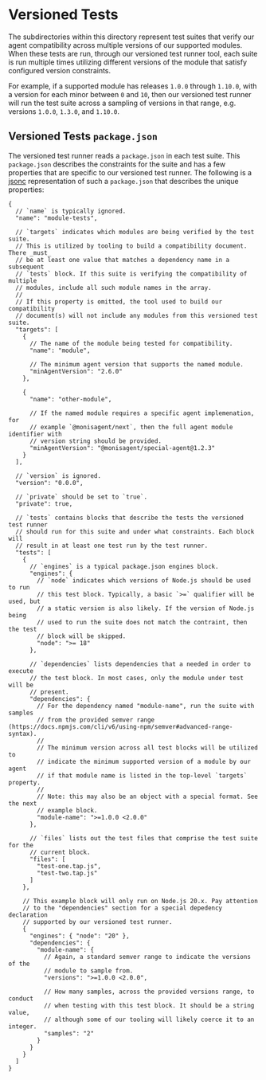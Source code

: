 # Versioned Tests

The subdirectories within this directory represent test suites that verify
our agent compatibility across multiple versions of our supported modules.
When these tests are run, through our versioned test runner tool, each suite
is run multiple times utilizing different versions of the module that satisfy
configured version constraints.

For example, if a supported module has releases `1.0.0` through `1.10.0`, with
a version for each minor between `0` and `10`, then our versioned test runner
will run the test suite across a sampling of versions in that range, e.g.
versions `1.0.0`, `1.3.0`, and `1.10.0`.

## Versioned Tests `package.json`

The versioned test runner reads a `package.json` in each test suite. This
`package.json` describes the constraints for the suite and has a few properties
that are specific to our versioned test runner. The following is a
[jsonc](https://en.wikipedia.org/wiki/JSON#JSONC) representation of such a
`package.json` that describes the unique properties:

```jsonc
{
  // `name` is typically ignored.
  "name": "module-tests",
  
  // `targets` indicates which modules are being verified by the test suite.
  // This is utilized by tooling to build a compatibility document. There _must_
  // be at least one value that matches a dependency name in a subsequent
  // `tests` block. If this suite is verifying the compatibility of multiple
  // modules, include all such module names in the array.
  //
  // If this property is omitted, the tool used to build our compatibility
  // document(s) will not include any modules from this versioned test suite.
  "targets": [
    {
      // The name of the module being tested for compatibility.
      "name": "module",
      
      // The minimum agent version that supports the named module.
      "minAgentVersion": "2.6.0"
    },
    
    {
      "name": "other-module",
      
      // If the named module requires a specific agent implemenation, for
      // example `@monisagent/next`, then the full agent module identifier with
      // version string should be provided.
      "minAgentVersion": "@monisagent/special-agent@1.2.3"
    }
  ],
  
  // `version` is ignored.
  "version": "0.0.0",
  
  // `private` should be set to `true`.
  "private": true,
  
  // `tests` contains blocks that describe the tests the versioned test runner
  // should run for this suite and under what constraints. Each block will
  // result in at least one test run by the test runner.
  "tests": [
    {
      // `engines` is a typical package.json engines block.
      "engines": {
        // `node` indicates which versions of Node.js should be used to run
        // this test block. Typically, a basic `>=` qualifier will be used, but
        // a static version is also likely. If the version of Node.js being
        // used to run the suite does not match the contraint, then the test
        // block will be skipped.
        "node": ">= 18"
      },
      
      // `dependencies` lists dependencies that a needed in order to execute
      // the test block. In most cases, only the module under test will be
      // present.
      "dependencies": {
        // For the dependency named "module-name", run the suite with samples
        // from the provided semver range (https://docs.npmjs.com/cli/v6/using-npm/semver#advanced-range-syntax).
        //
        // The minimum version across all test blocks will be utilized to
        // indicate the minimum supported version of a module by our agent
        // if that module name is listed in the top-level `targets` property.
        //
        // Note: this may also be an object with a special format. See the next
        // example block.
        "module-name": ">=1.0.0 <2.0.0"
      },
      
      // `files` lists out the test files that comprise the test suite for the
      // current block.
      "files": [
        "test-one.tap.js",
        "test-two.tap.js"
      ]
    },
    
    // This example block will only run on Node.js 20.x. Pay attention
    // to the "dependencies" section for a special depedency declaration
    // supported by our versioned test runner.
    {
      "engines": { "node": "20" },
      "dependencies": {
        "module-name": {
          // Again, a standard semver range to indicate the versions of the
          // module to sample from.
          "versions": ">=1.0.0 <2.0.0",
          
          // How many samples, across the provided versions range, to conduct
          // when testing with this test block. It should be a string value,
          // although some of our tooling will likely coerce it to an integer.
          "samples": "2"
        }
      }
    }
  ]
}
```
